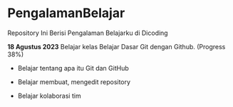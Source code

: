 # PengalamanBelajar
Repository Ini Berisi Pengalaman Belajarku di Dicoding

**18 Agustus 2023**
Belajar kelas Belajar Dasar Git dengan Github. (Progress 38%)

* Belajar tentang apa itu Git dan GitHub

* Belajar membuat, mengedit repository
* Belajar kolaborasi tim
